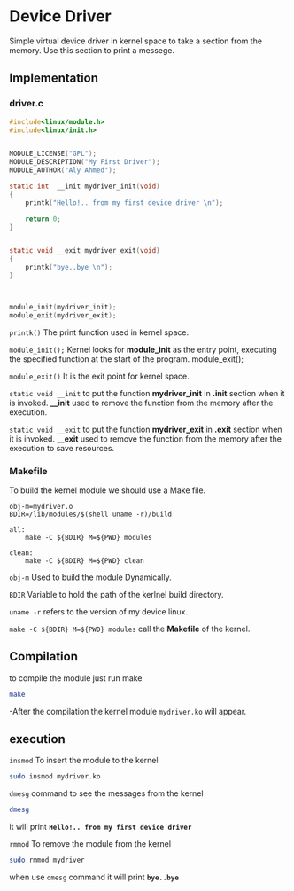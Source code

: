 # Device Driver
Simple virtual device driver in kernel space to take a section from the memory. Use this section to print a messege.


## Implementation

### driver.c 

```c
#include<linux/module.h>
#include<linux/init.h>


MODULE_LICENSE("GPL");
MODULE_DESCRIPTION("My First Driver");
MODULE_AUTHOR("Aly Ahmed");

static int  __init mydriver_init(void)
{
    printk("Hello!.. from my first device driver \n");

    return 0;
}


static void __exit mydriver_exit(void)
{
    printk("bye..bye \n");
}



module_init(mydriver_init);
module_exit(mydriver_exit);
```
`printk()` The print function used in kernel space.


`module_init();` Kernel looks for **module_init** as the entry point, executing the specified function at the start of the program.
module_exit();

`module_exit()` It is the exit point for kernel space.

`static void __init` to put the function **mydriver_init** in **.init** section when it is invoked.  **__init** used to remove the function from the memory after the execution. 

`static void __exit` to put the function **mydriver_exit** in **.exit** section when it is invoked.  **__exit** used to remove the function from the memory after the execution to save resources.

### Makefile
To build the kernel module we should use a Make file.

```Make
obj-m=mydriver.o
BDIR=/lib/modules/$(shell uname -r)/build

all:
	make -C ${BDIR} M=${PWD} modules

clean:
	make -C ${BDIR} M=${PWD} clean
```

`obj-m` Used to build the module Dynamically.

`BDIR` Variable to hold the path of the kerlnel build directory.

`uname -r` refers to the version of my device linux.

`make -C ${BDIR} M=${PWD} modules` call the **Makefile** of the kernel.

## Compilation

to compile the module just run make

```bash
make
```

-After the compilation the kernel module `mydriver.ko` will appear.



## execution

`insmod` To insert the module to the kernel 
  ```bash
  sudo insmod mydriver.ko
  ```
  `dmesg` command to see the messages from the kernel 
```bash
dmesg
```
it will print **`Hello!.. from my first device driver`**

`rmmod` To remove the module from the kernel 
```bash
sudo rmmod mydriver
```

when use `dmesg` command it will print **`bye..bye`** 